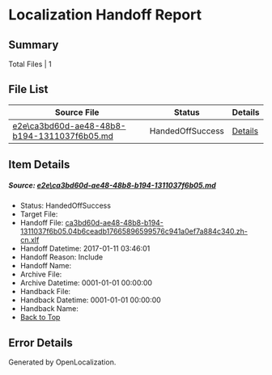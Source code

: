 # <a name='report-top'></a> Localization Handoff Report

## Summary
 Total Files | 1

## File List
 Source File | Status | Details 
 ----------- | ------ | ------- 
 [e2e\ca3bd60d-ae48-48b8-b194-1311037f6b05.md](https://github.com/OpenLocalizationTestOrg/ol-test0/blob/5f3ce17b9c8f7e0e50d258af1d949834ae481353/e2e/ca3bd60d-ae48-48b8-b194-1311037f6b05.md) | HandedOffSuccess | [Details](#9ececcd6aed15fb5bdaf630037deeb21a76ebccb5)

## Item Details
##### <a name='9ececcd6aed15fb5bdaf630037deeb21a76ebccb5'></a> Source: [e2e\ca3bd60d-ae48-48b8-b194-1311037f6b05.md](https://github.com/OpenLocalizationTestOrg/ol-test0/blob/5f3ce17b9c8f7e0e50d258af1d949834ae481353/e2e/ca3bd60d-ae48-48b8-b194-1311037f6b05.md)
* Status: HandedOffSuccess
* Target File: 
* Handoff File: [ca3bd60d-ae48-48b8-b194-1311037f6b05.04b6ceadb17665896599576c941a0ef7a884c340.zh-cn.xlf](https://github.com/OpenLocalizationTestOrg/ol-test0-handoff/blob/e2f9a45cd2eb3dd81382062c33c520144e620637/ol-handoff/OpenLocalizationTestOrg/ol-test0-zhcn/shujia/ht/ca3bd60d-ae48-48b8-b194-1311037f6b05.04b6ceadb17665896599576c941a0ef7a884c340.zh-cn.xlf)
* Handoff Datetime: 2017-01-11 03:46:01
* Handoff Reason: Include
* Handoff Name: 
* Archive File: 
* Archive Datetime: 0001-01-01 00:00:00
* Handback File: 
* Handback Datetime: 0001-01-01 00:00:00
* Handback Name: 
* [Back to Top](#report-top)


## Error Details

Generated by OpenLocalization.

